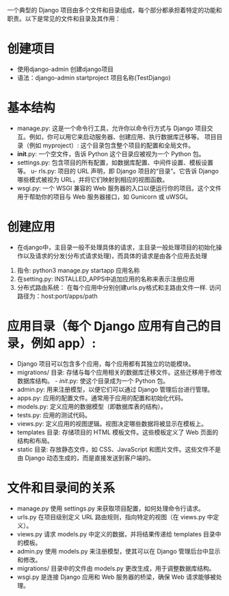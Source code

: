 一个典型的 Django 项目由多个文件和目录组成，每个部分都承担着特定的功能和职责。以下是常见的文件和目录及其作用：

# 创建项目
- 使用django-admin 创建django项目
- 语法：django-admin startproject 项目名称(TestDjango)

# 基本结构
- manage.py:
这是一个命令行工具，允许你以命令行方式与 Django 项目交互。例如，你可以用它来启动服务器、创建应用、执行数据库迁移等。
项目目录（例如 myproject）:
这个目录包含整个项目的配置和全局文件。
- __init__.py:
一个空文件，告诉 Python 这个目录应被视为一个 Python 包。
- settings.py:
包含项目的所有配置，如数据库配置、中间件设置、模板设置等。
u- rls.py:
项目的 URL 声明，即 Django 项目的“目录”。它告诉 Django 哪些模式被视为 URL，并将它们映射到相应的视图函数。
- wsgi.py:
一个 WSGI 兼容的 Web 服务器的入口以便运行你的项目。这个文件用于帮助你的项目与 Web 服务器接口，如 Gunicorn 或 uWSGI。

# 创建应用
- 在django中，主目录一般不处理具体的请求，主目录一般处理项目的初始化操作以及请求的分发(分布式请求处理)，而具体的请求是由各个应用去处理
1. 指令: python3 manage.py startapp 应用名称
2. 在setting.py: INSTALLED_APPS中追加应用的名称来表示注册应用
3. 分布式路由系统： 在每个应用中分别创建urls.py格式和主路由文件一样. 访问路径为：host:port/apps/path

# 应用目录（每个 Django 应用有自己的目录，例如 app）:
- Django 项目可以包含多个应用，每个应用都有其独立的功能模块。
- migrations/ 目录:
存储与每个应用相关的数据库迁移文件。这些迁移用于修改数据库结构。
_- _init__.py:
使这个目录成为一个 Python 包。
- admin.py:
用来注册模型，以便它们可以通过 Django 管理后台进行管理。
- apps.py:
应用的配置文件。通常用于应用的配置和初始化代码。
- models.py:
定义应用的数据模型（即数据库表的结构）。
- tests.py:
应用的测试代码。
- views.py:
定义应用的视图逻辑。视图决定哪些数据将被显示在模板上。
- templates 目录:
存储项目的 HTML 模板文件。这些模板定义了 Web 页面的结构和布局。
- static 目录:
存放静态文件，如 CSS、JavaScript 和图片文件。这些文件不是由 Django 动态生成的，而是直接发送到客户端的。

# 文件和目录间的关系
- manage.py 使用 settings.py 来获取项目配置，如何处理命令行请求。
- urls.py 在项目级别定义 URL 路由规则，指向特定的视图（在 views.py 中定义）。
- views.py 请求 models.py 中定义的数据，并将结果传递给 templates 目录中的模板。
- admin.py 使用 models.py 来注册模型，使其可以在 Django 管理后台中显示和修改。
- migrations/ 目录中的文件由 models.py 更改生成，用于调整数据库结构。
- wsgi.py 是连接 Django 应用和 Web 服务器的桥梁，确保 Web 请求能够被处理。